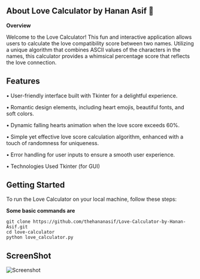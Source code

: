 ## **About Love Calculator by Hanan Asif 💖**

**Overview**

Welcome to the Love Calculator! This fun and interactive application allows users to calculate the love compatibility score between two names. Utilizing a unique algorithm that combines ASCII values of the characters in the names, this calculator provides a whimsical percentage score that reflects the love connection.


## **Features**

• User-friendly interface built with Tkinter for a delightful experience.

• Romantic design elements, including heart emojis, beautiful fonts, and soft colors.

• Dynamic falling hearts animation when the love score exceeds 60%.

• Simple yet effective love score calculation algorithm, enhanced with a touch of randomness for uniqueness.

• Error handling for user inputs to ensure a smooth user experience.

• Technologies Used Tkinter (for GUI)


## **Getting Started**

To run the Love Calculator on your local machine, follow these steps:

**Some basic commands are**
```
git clone https://github.com/thehananasif/Love-Calculator-by-Hanan-Asif.git
cd love-calculator
python love_calculator.py
```

## **ScreenShot**

![Screenshot](https://github.com/user-attachments/assets/fb8db501-9d08-4d7d-8339-60211c343926)
